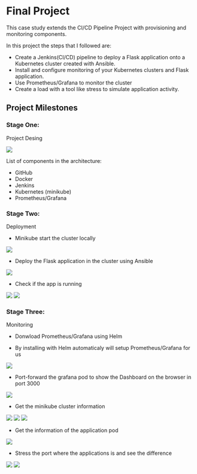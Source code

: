# Final Project

This case study extends the CI/CD Pipeline Project with provisioning and monitoring components. 

In this project the steps that I followed are:
 
* Create a Jenkins(CI/CD) pipeline to deploy a Flask application onto a Kubernetes cluster created with Ansible.
* Install and configure monitoring of your Kubernetes clusters and Flask application.
* Use Prometheus/Grafana to monitor the cluster  
* Create a load with a tool like stress to simulate application activity. 

## Project Milestones

### Stage One: 

Project Desing


<img src="./Final.pdf">

List of components in the architecture:

* GitHub
* Docker
* Jenkins
* Kubernetes (minikube)
* Prometheus/Grafana

### Stage Two:

Deployment

* Minikube start the cluster locally

<img src="./Pictures/minikube.pdf">

* Deploy the Flask application in the cluster using Ansible

<img src="./Pictures/jenkins.pdf">

* Check if the app is running

<img src="./Pictures/service.pdf">

<img src="./Pictures/app.pdf">

### Stage Three:

Monitoring

* Donwload Prometheus/Grafana using Helm

* By installing with Helm automaticaly will setup Prometheus/Grafana for us

<img src="./Pictures/cluster.pdf">

* Port-forward the grafana pod to show the Dashboard on the browser in port 3000

<img src="./Pictures/dashboard.pdf">

* Get the minikube cluster information

<img src="./Pictures/metric1.pdf">

<img src="./Pictures/metric2.pdf">

<img src="./Pictures/metric3.pdf">

* Get the information of the application pod

<img src="./Pictures/pod.pdf">

* Stress the port where the applications is and see the difference

<img src="./Pictures/stress.pdf">

<img src="./Pictures/stress2.pdf">
